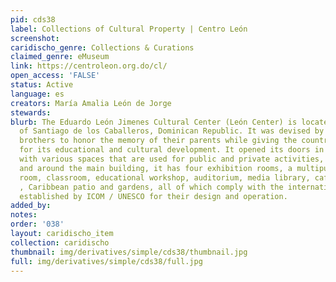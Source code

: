 ```yaml
---
pid: cds38
label: Collections of Cultural Property | Centro León
screenshot: 
caridischo_genre: Collections & Curations
claimed_genre: eMuseum
link: https://centroleon.org.do/cl/
open_access: 'FALSE'
status: Active
language: es
creators: María Amalia León de Jorge
stewards: 
blurb: The Eduardo León Jimenes Cultural Center (León Center) is located in the city
  of Santiago de los Caballeros, Dominican Republic. It was devised by the León Asensio
  brothers to honor the memory of their parents while giving the country an institution
  for its educational and cultural development. It opened its doors in October 2003
  with various spaces that are used for public and private activities, both inside
  and around the main building, it has four exhibition rooms, a multipurpose activity
  room, classroom, educational workshop, auditorium, media library, cafeteria, shop
  , Caribbean patio and gardens, all of which comply with the international standards
  established by ICOM / UNESCO for their design and operation.
added_by: 
notes: 
order: '038'
layout: caridischo_item
collection: caridischo
thumbnail: img/derivatives/simple/cds38/thumbnail.jpg
full: img/derivatives/simple/cds38/full.jpg
---
```

